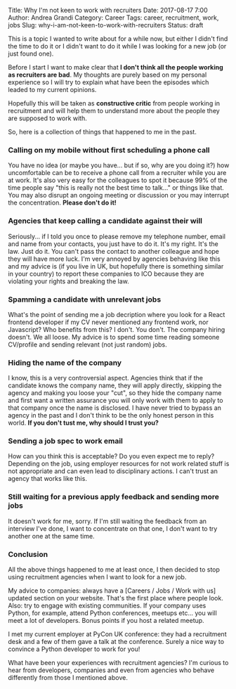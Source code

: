 Title: Why I'm not keen to work with recruiters
Date: 2017-08-17 7:00
Author: Andrea Grandi
Category: Career
Tags: career, recruitment, work, jobs
Slug: why-i-am-not-keen-to-work-with-recruiters
Status: draft

This is a topic I wanted to write about for a while now, but either I didn't find the time to do it or I didn't want to do it while I was looking for a new job (or just found one).

Before I start I want to make clear that **I don't think all the people working as recruiters are bad**. My thoughts are purely based on my personal experience so I will try to explain what have been the episodes which leaded to my current opinions.

Hopefully this will be taken as **constructive critic** from people working in recruitment and will help them to understand more about the people they are supposed to work with.

So, here is a collection of things that happened to me in the past.

### Calling on my mobile without first scheduling a phone call

You have no idea (or maybe you have... but if so, why are you doing it?) how uncomfortable can be to receive a phone call from a recruiter while you are at work. It's also very easy for the colleagues to spot it because 99% of the time people say "this is really not the best time to talk..." or things like that. You may also disrupt an ongoing meeting or discussion or you may interrupt the concentration. **Please don't do it!**

### Agencies that keep calling a candidate against their will

Seriously... if I told you once to please remove my telephone number, email and name from your contacts, you just have to do it. It's my right. It's the law. Just do it. You can't pass the contact to another colleague and hope they will have more luck. I'm very annoyed by agencies behaving like this and my advice is (if you live in UK, but hopefully there is something similar in your country) to report these companies to ICO because they are violating your rights and breaking the law.

### Spamming a candidate with unrelevant jobs

What's the point of sending me a job decription where you look for a React frontend developer if my CV never mentioned any frontend work, nor Javascript? Who benefits from this? I don't. You don't. The company hiring doesn't. We all loose. My advice is to spend some time reading someone CV/profile and sending relevant (not just random) jobs.

### Hiding the name of the company

I know, this is a very controversial aspect. Agencies think that if the candidate knows the company name, they will apply directly, skipping the agency and making you loose your "cut", so they hide the company name and first want a written assurance you will only work with them to apply to that company once the name is disclosed. I have never tried to bypass an agency in the past and I don't think to be the only honest person in this world. **If you don't tust me, why should I trust you?**

### Sending a job spec to work email

How can you think this is acceptable? Do you even expect me to reply? Depending on the job, using employer resources for not work related stuff is not appropriate and can even lead to disciplinary actions. I can't trust an agency that works like this.

### Still waiting for a previous apply feedback and sending more jobs

It doesn't work for me, sorry. If I'm still waiting the feedback from an interview I've done, I want to concentrate on that one, I don't want to try another one at the same time.

### Conclusion

All the above things happened to me at least once, I then decided to stop using recruitment agencies when I want to look for a new job.

My advice to companies: always have a [Careers / Jobs / Work with us] updated section on your website. That's the first place where people look. Also: try to engage with existing communities. If your company uses Python, for example, attend Python conferences, meetups etc... you will meet a lot of developers. Bonus points if you host a related meetup.

I met my current employer at PyCon UK conference: they had a recruitment desk and a few of them gave a talk at the conference. Surely a nice way to convince a Python developer to work for you!

What have been your experiences with recruitment agencies? I'm curious to hear from developers, companies and even from agencies who behave differently from those I mentioned above.
